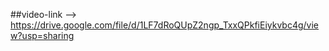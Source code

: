 ##video-link --> https://drive.google.com/file/d/1LF7dRoQUpZ2ngp_TxxQPkfiEiykvbc4g/view?usp=sharing
